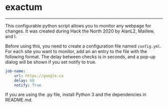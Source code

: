 # exactum

---

This configurable python script allows you to monitor any webpage for changes. It was created during Hack the North 2020 by AlanL2, Maillew, and I.

Before using this, you need to create a configuration file named `config.yml`. For each site you want to monitor, add an an entry to the file with the following format. The delay between checks is in seconds, and a pop-up dialog will be shown if you set notify to true.
```yaml
job-name:
    url: https://google.ca
    delay: 60
    notify: True
```
If you are using the .py file, install Python 3 and the dependencies in README.md.
